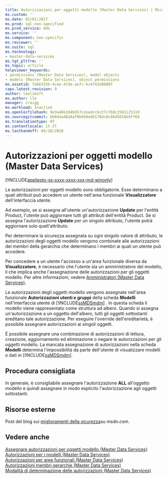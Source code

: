 ```yaml
---
title: Autorizzazioni per oggetti modello (Master Data Services) | Microsoft Docs
ms.custom: ''
ms.date: 03/01/2017
ms.prod: sql-non-specified
ms.prod_service: mds
ms.service: ''
ms.component: non-specific
ms.reviewer: ''
ms.suite: sql
ms.technology:
- master-data-services
ms.tgt_pltfrm: ''
ms.topic: article
helpviewer_keywords:
- permissions [Master Data Services], model objects
- models [Master Data Services], object permissions
ms.assetid: fab6335b-4cae-47de-ae7c-6c4743e0680f
caps.latest.revision: 9
author: leolimsft
ms.author: lle
manager: craigg
ms.workload: Inactive
ms.openlocfilehash: 9e3a46b104bd17c2eedccbc27c7b8c2581125319
ms.sourcegitcommit: bb044a48a6af9b9d8edb178dc8c8bd5658b9ff68
ms.translationtype: HT
ms.contentlocale: it-IT
ms.lasthandoff: 04/18/2018
---
```

# <a name="model-object-permissions-master-data-services"></a>Autorizzazioni per oggetti modello (Master Data Services)

[!INCLUDE[appliesto-ss-xxxx-xxxx-xxx-md-winonly](../includes/appliesto-ss-xxxx-xxxx-xxx-md-winonly.md)]

  Le autorizzazioni per oggetti modello sono obbligatorie. Esse determinano a quali attributi può accedere un utente nell'area funzionale **Visualizzatore** dell'interfaccia utente.  
  
 Ad esempio, se si assegna all'utente un'autorizzazione **Update** per l'entità Product, l'utente può aggiornare tutti gli attributi dell'entità Product. Se si assegna l'autorizzazione **Update** per un singolo attributo, l'utente potrà aggiornare solo quell'attributo.  
  
 Per determinare la sicurezza assegnata su ogni singolo valore di attributo, le autorizzazioni degli oggetti modello vengono combinate alle autorizzazioni dei membri della gerarchia che determinano i membri ai quali un utente può accedere.  
  
 Per concedere a un utente l'accesso a un'area funzionale diversa da **Visualizzatore**, è necessario che l'utente sia un amministratore del modello, il che implica anche l'assegnazione delle autorizzazioni per gli oggetti modello. Per altre informazioni, vedere [Amministratori &#40;Master Data Services&#41;](../master-data-services/administrators-master-data-services.md).  
  
 Le autorizzazioni degli oggetti modello vengono assegnate nell'area funzionale **Autorizzazioni utenti e gruppi** della scheda **Modelli** nell'interfaccia utente di [!INCLUDE[ssMDSmdm](../includes/ssmdsmdm-md.md)] . In questa scheda il modello viene rappresentato come struttura ad albero. Quando si assegna un'autorizzazione a un oggetto dell'albero, tutti gli oggetti sottostanti ereditano tale autorizzazione. Per eseguire l'override dell'ereditarietà, è possibile assegnare autorizzazioni ai singoli oggetti.  
  
 È possibile assegnare una combinazione di autorizzazioni di lettura, creazione, aggiornamento ed eliminazione o negare le autorizzazioni per gli oggetti modello. La mancata assegnazione di autorizzazioni nella scheda **Modelli** determina l'impossibilità da parte dell'utente di visualizzare modelli o dati in [!INCLUDE[ssMDSmdm](../includes/ssmdsmdm-md.md)].  
  
## <a name="best-practice"></a>Procedura consigliata  
 In generale, è consigliabile assegnare l'autorizzazione **ALL** all'oggetto modello e quindi assegnare in modo esplicito l'autorizzazione agli oggetti sottostanti.  
  
## <a name="external-resources"></a>Risorse esterne  
 Post del blog sui [miglioramenti della sicurezza](http://go.microsoft.com/fwlink/p/?LinkId=615376)su msdn.com.  
  
## <a name="see-also"></a>Vedere anche  
 [Assegnare autorizzazioni per oggetti modello &#40;Master Data Services&#41;](../master-data-services/assign-model-object-permissions-master-data-services.md)   
 [Autorizzazioni per i modelli &#40;Master Data Services&#41;](../master-data-services/model-permissions-master-data-services.md)   
 [Autorizzazioni per aree funzionali &#40;Master Data Services&#41;](../master-data-services/functional-area-permissions-master-data-services.md)   
 [Autorizzazioni membri gerarchie &#40;Master Data Services&#41;](../master-data-services/hierarchy-member-permissions-master-data-services.md)   
 [Modalità di determinazione delle autorizzazioni &#40;Master Data Services&#41;](../master-data-services/how-permissions-are-determined-master-data-services.md)  
  
  
